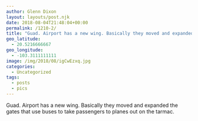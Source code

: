 ```yaml
---
author: Glenn Dixon
layout: layouts/post.njk
date: 2018-08-04T21:48:04+00:00
permalink: /1210-2/
title: "Guad. Airport has a new wing. Basically they moved and expanded the gates that use buses to take passengers to planes out on the tarmac."
geo_latitude:
  - 20.5216666667
geo_longitude:
  - -103.3111111111
image: /img/2018/08/igCwEzxq.jpg
categories:
  - Uncategorized
tags:
  - posts
  - pics
---
```

Guad. Airport has a new wing. Basically they moved and expanded the gates that use buses to take passengers to planes out on the tarmac.